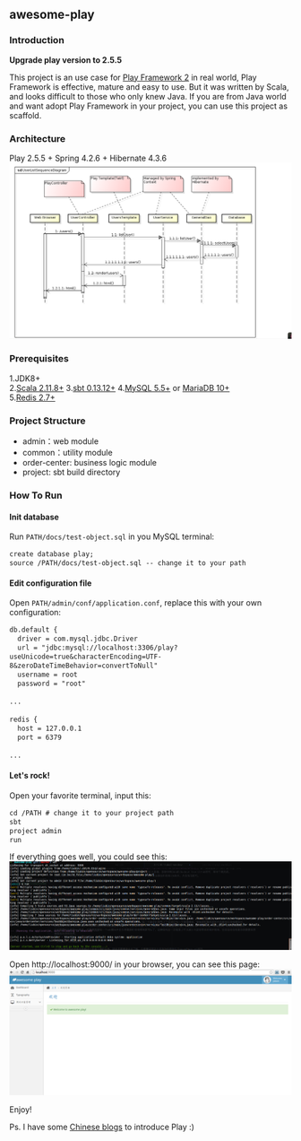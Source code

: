 ## awesome-play

### Introduction
**Upgrade play version to 2.5.5**  

This project is an use case for [Play Framework 2](https://github.com/playframework/playframework) in real world,
Play Framework is effective, mature and easy to use. But it was written by Scala, and looks difficult to those who only knew Java.
If you are from Java world and want adopt Play Framework in your project, you can use this project as scaffold.

### Architecture
Play 2.5.5 + Spring 4.2.6 + Hibernate 4.3.6
![](images/awesome-play.png?raw=true)

### Prerequisites
1.JDK8+  
2.[Scala 2.11.8+](http://www.scala-lang.org/)
3.[sbt 0.13.12+](http://www.scala-sbt.org/)
4.[MySQL 5.5+](http://www.mysql.com/) or [MariaDB 10+](https://mariadb.org/)  
5.[Redis 2.7+](http://redis.io/)

### Project Structure
- admin：web module
- common：utility module
- order-center: business logic module
- project: sbt build directory

### How To Run
#### Init database
Run `PATH/docs/test-object.sql` in you MySQL terminal:
```
create database play;
source /PATH/docs/test-object.sql -- change it to your path
```

#### Edit configuration file
Open `PATH/admin/conf/application.conf`, replace this with your own configuration:
```
db.default {
  driver = com.mysql.jdbc.Driver
  url = "jdbc:mysql://localhost:3306/play?useUnicode=true&characterEncoding=UTF-8&zeroDateTimeBehavior=convertToNull"
  username = root
  password = "root"

...

redis {
  host = 127.0.0.1
  port = 6379

...

```

#### Let's rock!
Open your favorite terminal, input this:
```
cd /PATH # change it to your project path
sbt
project admin
run
```
If everything goes well, you could see this:
![](images/awesome-play2.png?raw=true)

Open http://localhost:9000/ in your browser, you can see this page:
![](images/awesome-play3.png?raw=true)

Enjoy!


Ps. I have some [Chinese blogs](http://skaka.me/blog/2015/07/27/play1) to introduce Play :)

